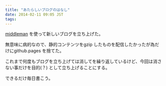 ```yaml
---
title: "あたらしいブログのはなし"
date: 2014-02-11 09:05 JST
tags:
---
```


[middleman](http://middlemanapp.com/jp/) を使って新しいブログを立ち上げた。

無意味に病的なので、静的コンテンツをgzip したものを配信したかったが為だけにgithub.pages を捨てた。

これまで何度もブログを立ち上げては消してを繰り返しているけど、今回は消さない事だけを目的(？) として立ち上げることにする。

できるだけ毎日書こう。
